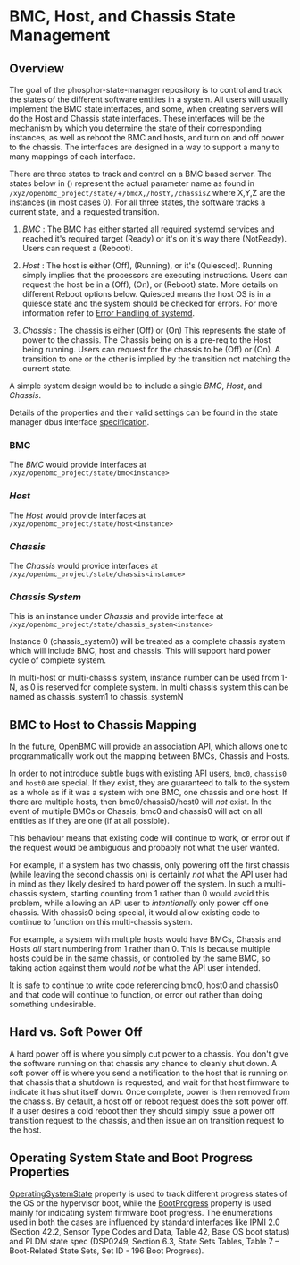 # BMC, Host, and Chassis State Management

## Overview

The goal of the phosphor-state-manager repository is to control and track the
states of the different software entities in a system. All users will usually
implement the BMC state interfaces, and some, when creating servers will do the
Host and Chassis state interfaces. These interfaces will be the mechanism by
which you determine the state of their corresponding instances, as well as
reboot the BMC and hosts, and turn on and off power to the chassis. The
interfaces are designed in a way to support a many to many mappings of each
interface.

There are three states to track and control on a BMC based server. The states
below in () represent the actual parameter name as found in
`/xyz/openbmc_project/state/`+`/bmcX,/hostY,/chassisZ` where X,Y,Z are the
instances (in most cases 0). For all three states, the software tracks a
current state, and a requested transition.

1. _BMC_ : The BMC has either started all required systemd services and reached
   it's required target (Ready) or it's on it's way there (NotReady). Users can
   request a (Reboot).

2. _Host_ : The host is either (Off), (Running), or it's (Quiesced).
   Running simply implies that the processors are executing instructions. Users
   can request the host be in a (Off), (On), or (Reboot) state. More details on
   different Reboot options below.
   Quiesced means the host OS is in a quiesce state and the system should be
   checked for errors. For more information refer to
   [Error Handling of systemd][1].

3. _Chassis_ : The chassis is either (Off) or (On)
   This represents the state of power to the chassis. The Chassis being on
   is a pre-req to the Host being running. Users can request for the chassis to
   be (Off) or (On). A transition to one or the other is implied by the
   transition not matching the current state.

A simple system design would be to include a single _BMC_, _Host_, and
_Chassis_.

Details of the properties and their valid settings can be found in the state
manager dbus interface [specification][2].

### BMC

The _BMC_ would provide interfaces at
`/xyz/openbmc_project/state/bmc<instance>`

### _Host_

The _Host_ would provide interfaces at
`/xyz/openbmc_project/state/host<instance>`

### _Chassis_

The _Chassis_ would provide interfaces at
`/xyz/openbmc_project/state/chassis<instance>`

### _Chassis System_

This is an instance under _Chassis_ and provide interface at
`/xyz/openbmc_project/state/chassis_system<instance>`

Instance 0 (chassis_system0) will be treated as a complete chassis system
which will include BMC, host and chassis. This will support hard power
cycle of complete system.

In multi-host or multi-chassis system, instance number can be used from
1-N, as 0 is reserved for complete system. In multi chassis system this
can be named as chassis_system1 to chassis_systemN

## BMC to Host to Chassis Mapping

In the future, OpenBMC will provide an association API, which allows one
to programmatically work out the mapping between BMCs, Chassis and Hosts.

In order to not introduce subtle bugs with existing API users, `bmc0`,
`chassis0` and `host0` are special. If they exist, they are guaranteed to talk
to the system as a whole as if it was a system with one BMC, one chassis and
one host. If there are multiple hosts, then bmc0/chassis0/host0
will _not_ exist. In the event of multiple BMCs or Chassis, bmc0 and chassis0
will act on all entities as if they are one (if at all possible).

This behaviour means that existing code will continue to work, or error out
if the request would be ambiguous and probably not what the user wanted.

For example, if a system has two chassis, only powering off the first chassis
(while leaving the second chassis on) is certainly _not_ what the API user had
in mind as they likely desired to hard power off the system. In such a
multi-chassis system, starting counting from 1 rather than 0 would avoid this
problem, while allowing an API user to _intentionally_ only power off one
chassis. With chassis0 being special, it would allow existing code to continue
to function on this multi-chassis system.

For example, a system with multiple hosts would have BMCs, Chassis and Hosts
_all_ start numbering from 1 rather than 0. This is because multiple hosts
could be in the same chassis, or controlled by the same BMC, so taking action
against them would _not_ be what the API user intended.

It is safe to continue to write code referencing bmc0, host0 and
chassis0 and that code will continue to function, or error out rather than
doing something undesirable.

## Hard vs. Soft Power Off

A hard power off is where you simply cut power to a chassis. You don't give
the software running on that chassis any chance to cleanly shut down.
A soft power off is where you send a notification to the host that is running
on that chassis that a shutdown is requested, and wait for that host firmware
to indicate it has shut itself down. Once complete, power is then removed
from the chassis. By default, a host off or reboot request does the soft
power off. If a user desires a cold reboot then they should simply issue a
power off transition request to the chassis, and then issue an on transition
request to the host.

## Operating System State and Boot Progress Properties

[OperatingSystemState][3] property is used to track different progress states
of the OS or the hypervisor boot, while the [BootProgress][4] property is used
mainly for indicating system firmware boot progress. The enumerations used in
both the cases are influenced by standard interfaces like IPMI 2.0 (Section
42.2, Sensor Type Codes and Data, Table 42, Base OS boot status) and PLDM state
spec (DSP0249, Section 6.3, State Sets Tables, Table 7 – Boot-Related State
Sets, Set ID - 196 Boot Progress).

[1]: https://github.com/openbmc/docs/blob/master/architecture/openbmc-systemd.md#error-handling-of-systemd
[2]: https://github.com/openbmc/phosphor-dbus-interfaces/tree/master/xyz/openbmc_project/State/
[3]: https://github.com/openbmc/phosphor-dbus-interfaces/tree/master/xyz/openbmc_project/State/OperatingSystem/Status.interface.yaml
[4]: https://github.com/openbmc/phosphor-dbus-interfaces/tree/master/xyz/openbmc_project/State/Boot/Progress.interface.yaml
